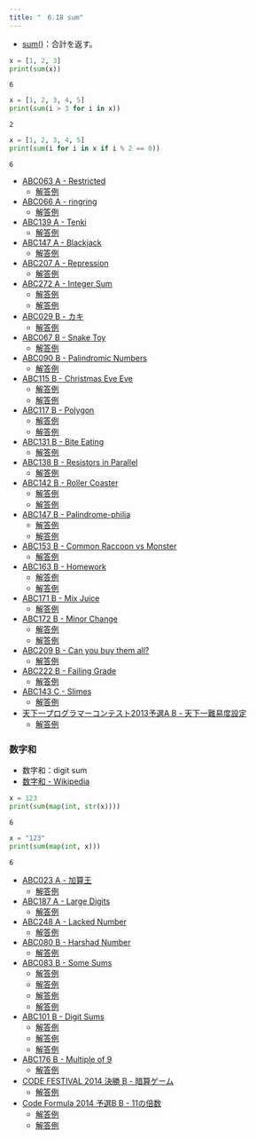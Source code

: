 ```yaml
---
title: "　6.18 sum"
---
```


* [sum()](https://docs.python.org/ja/3/library/functions.html#sum)：合計を返す。

```python:サンプルコード：sample_535.py
x = [1, 2, 3]
print(sum(x))
```

```text:実行結果
6
```

```python:サンプルコード：sample_536.py
x = [1, 2, 3, 4, 5]
print(sum(i > 3 for i in x))
```

```text:実行結果
2
```

```python:サンプルコード：sample_537.py
x = [1, 2, 3, 4, 5]
print(sum(i for i in x if i % 2 == 0))
```

```text:実行結果
6
```

- [ABC063 A - Restricted](https://atcoder.jp/contests/abc063/tasks/abc063_a)
    - [解答例](https://atcoder.jp/contests/abc063/submissions/18082417)
- [ABC066 A - ringring](https://atcoder.jp/contests/abc066/tasks/abc066_a)
    - [解答例](https://atcoder.jp/contests/abc066/submissions/17893309)
- [ABC139 A - Tenki](https://atcoder.jp/contests/abc139/tasks/abc139_a)
    - [解答例](https://atcoder.jp/contests/abc139/submissions/17503080)
- [ABC147 A - Blackjack](https://atcoder.jp/contests/abc147/tasks/abc147_a)
    - [解答例](https://atcoder.jp/contests/abc147/submissions/18082512)
- [ABC207 A - Repression](https://atcoder.jp/contests/abc207/tasks/abc207_a)
    - [解答例](https://atcoder.jp/contests/abc207/submissions/24204689)
- [ABC272 A - Integer Sum](https://atcoder.jp/contests/abc272/tasks/abc272_a)
    - [解答例](https://atcoder.jp/contests/abc272/submissions/35512122)
    - [解答例](https://atcoder.jp/contests/abc272/submissions/35512188)
- [ABC029 B - カキ](https://atcoder.jp/contests/abc029/tasks/abc029_b)
    - [解答例](https://atcoder.jp/contests/abc029/submissions/15406171)
- [ABC067 B - Snake Toy](https://atcoder.jp/contests/abc067/tasks/abc067_b)
    - [解答例](https://atcoder.jp/contests/abc067/submissions/17893804)
- [ABC090 B - Palindromic Numbers](https://atcoder.jp/contests/abc090/tasks/abc090_b)
    - [解答例](https://atcoder.jp/contests/abc090/submissions/17502342)
- [ABC115 B - Christmas Eve Eve](https://atcoder.jp/contests/abc115/tasks/abc115_b)
    - [解答例](https://atcoder.jp/contests/abc115/submissions/15568096)
    - [解答例](https://atcoder.jp/contests/abc115/submissions/17894565)
- [ABC117 B - Polygon](https://atcoder.jp/contests/abc117/tasks/abc117_b)
    - [解答例](https://atcoder.jp/contests/abc117/submissions/18016014)
    - [解答例](https://atcoder.jp/contests/abc117/submissions/17894622)
- [ABC131 B - Bite Eating](https://atcoder.jp/contests/abc131/tasks/abc131_b)
    - [解答例](https://atcoder.jp/contests/abc131/submissions/18017465)
- [ABC138 B - Resistors in Parallel](https://atcoder.jp/contests/abc138/tasks/abc138_b)
    - [解答例](https://atcoder.jp/contests/abc138/submissions/15299796)
- [ABC142 B - Roller Coaster](https://atcoder.jp/contests/abc142/tasks/abc142_b)
    - [解答例](https://atcoder.jp/contests/abc142/submissions/18082591)
    - [解答例](https://atcoder.jp/contests/abc142/submissions/18082592)
- [ABC147 B - Palindrome-philia](https://atcoder.jp/contests/abc147/tasks/abc147_b)
    - [解答例](https://atcoder.jp/contests/abc147/submissions/17503144)
    - [解答例](https://atcoder.jp/contests/abc147/submissions/18083200)
- [ABC153 B - Common Raccoon vs Monster](https://atcoder.jp/contests/abc153/tasks/abc153_b)
    - [解答例](https://atcoder.jp/contests/abc153/submissions/18082610)
- [ABC163 B - Homework](https://atcoder.jp/contests/abc163/tasks/abc163_b)
    - [解答例](https://atcoder.jp/contests/abc163/submissions/12257822)
    - [解答例](https://atcoder.jp/contests/abc163/submissions/12257867)
- [ABC171 B - Mix Juice](https://atcoder.jp/contests/abc171/tasks/abc171_b)
    - [解答例](https://atcoder.jp/contests/abc171/submissions/14577990)
- [ABC172 B - Minor Change](https://atcoder.jp/contests/abc172/tasks/abc172_b)
    - [解答例](https://atcoder.jp/contests/abc172/submissions/14781465)
    - [解答例](https://atcoder.jp/contests/abc172/submissions/15403410)
- [ABC209 B - Can you buy them all?](https://atcoder.jp/contests/abc209/tasks/abc209_b)
    - [解答例](https://atcoder.jp/contests/abc209/submissions/24702375)
- [ABC222 B - Failing Grade](https://atcoder.jp/contests/abc222/tasks/abc222_b)
    - [解答例](https://atcoder.jp/contests/abc222/submissions/27246098)
- [ABC143 C - Slimes](https://atcoder.jp/contests/abc143/tasks/abc143_c)
    - [解答例](https://atcoder.jp/contests/abc143/submissions/18082648)
- [天下一プログラマーコンテスト2013予選A B - 天下一難易度設定](https://atcoder.jp/contests/tenka1-2013-quala/tasks/tenka1_2013_qualA_b)
    - [解答例](https://atcoder.jp/contests/tenka1-2013-quala/submissions/18082664)

### 数字和

* 数字和：digit sum
* [数字和 - Wikipedia](https://ja.wikipedia.org/wiki/%E6%95%B0%E5%AD%97%E5%92%8C)

```python:サンプルコード：sample_538.py
x = 123
print(sum(map(int, str(x))))
```

```bash:実行結果
6
```

```python:サンプルコード：sample_539.py
x = "123"
print(sum(map(int, x)))
```

```bash:実行結果
6
```

- [ABC023 A - 加算王](https://atcoder.jp/contests/abc023/tasks/abc023_a)
    - [解答例](https://atcoder.jp/contests/abc023/submissions/18082671)
- [ABC187 A - Large Digits](https://atcoder.jp/contests/abc187/tasks/abc187_a)
    - [解答例](https://atcoder.jp/contests/abc187/submissions/21326761)
- [ABC248 A - Lacked Number](https://atcoder.jp/contests/abc248/tasks/abc248_a)
    - [解答例](https://atcoder.jp/contests/abc248/submissions/31066927)
- [ABC080 B - Harshad Number](https://atcoder.jp/contests/abc080/tasks/abc080_b)
    - [解答例](https://atcoder.jp/contests/abc080/submissions/18082690)
- [ABC083 B - Some Sums](https://atcoder.jp/contests/abc083/tasks/abc083_b)
    - [解答例](https://atcoder.jp/contests/abc083/submissions/18082712)
    - [解答例](https://atcoder.jp/contests/abc083/submissions/18082734)
    - [解答例](https://atcoder.jp/contests/abc083/submissions/18082753)
    - [解答例](https://atcoder.jp/contests/abc083/submissions/18082774)
- [ABC101 B - Digit Sums](https://atcoder.jp/contests/abc101/tasks/abc101_b)
    - [解答例](https://atcoder.jp/contests/abc101/submissions/18082786)
    - [解答例](https://atcoder.jp/contests/abc101/submissions/18082791)
    - [解答例](https://atcoder.jp/contests/abc101/submissions/18082799)
- [ABC176 B - Multiple of 9](https://atcoder.jp/contests/abc176/tasks/abc176_b)
    - [解答例](https://atcoder.jp/contests/abc176/submissions/17432285)
- [CODE FESTIVAL 2014 決勝 B - 暗算ゲーム](https://atcoder.jp/contests/code-festival-2014-final/tasks/code_festival_final_b)
    - [解答例](https://atcoder.jp/contests/code-festival-2014-final/submissions/17911243)
- [Code Formula 2014 予選B B - 11の倍数](https://atcoder.jp/contests/code-formula-2014-qualb/tasks/code_formula_2014_qualB_b)
    - [解答例](https://atcoder.jp/contests/code-formula-2014-qualb/submissions/15222834)
    - [解答例](https://atcoder.jp/contests/code-formula-2014-qualb/submissions/15222878)
